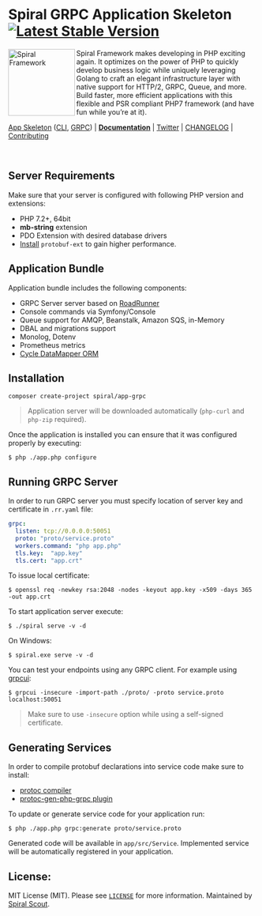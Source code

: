 # Spiral GRPC Application Skeleton [![Latest Stable Version](https://poser.pugx.org/spiral/app-grpc/version)](https://packagist.org/packages/spiral/app-grpc)

<img src="https://user-images.githubusercontent.com/796136/67560465-9d827780-f723-11e9-91ac-9b2fafb027f2.png" height="135px" alt="Spiral Framework" align="left"/>

Spiral Framework makes developing in PHP exciting again. It optimizes on the power of PHP to quickly develop business logic while uniquely leveraging Golang to craft an elegant infrastructure layer with native support for HTTP/2, GRPC, Queue, and more. Build faster, more efficient applications with this flexible and PSR compliant PHP7 framework (and have fun while you’re at it). 

[App Skeleton](https://github.com/spiral/app) ([CLI](https://github.com/spiral/app-cli), [GRPC](https://github.com/spiral/app-grpc)) | [**Documentation**](https://spiral.dev/docs) | [Twitter](https://twitter.com/spiralphp) | [CHANGELOG](/CHANGELOG.md) | [Contributing](https://github.com/spiral/guide/blob/master/contributing.md)

<br/>

Server Requirements
--------
Make sure that your server is configured with following PHP version and extensions:
* PHP 7.2+, 64bit
* **mb-string** extension
* PDO Extension with desired database drivers
* [Install](https://github.com/protocolbuffers/protobuf/tree/master/php) `protobuf-ext` to gain higher performance. 

Application Bundle
--------
Application bundle includes the following components:
* GRPC Server server based on [RoadRunner](https://roadrunner.dev)
* Console commands via Symfony/Console
* Queue support for AMQP, Beanstalk, Amazon SQS, in-Memory
* DBAL and migrations support
* Monolog, Dotenv
* Prometheus metrics
* [Cycle DataMapper ORM](https://github.com/cycle)

Installation
--------
```
composer create-project spiral/app-grpc
```

> Application server will be downloaded automatically (`php-curl` and `php-zip` required).

Once the application is installed you can ensure that it was configured properly by executing:

```
$ php ./app.php configure
```

## Running GRPC Server
In order to run GRPC server you must specify location of server key and certificate in `.rr.yaml` file:

```yaml
grpc:
  listen: tcp://0.0.0.0:50051
  proto: "proto/service.proto"
  workers.command: "php app.php"
  tls.key:  "app.key"
  tls.cert: "app.crt"
```

To issue local certificate:

```
$ openssl req -newkey rsa:2048 -nodes -keyout app.key -x509 -days 365 -out app.crt
```

To start application server execute:

```
$ ./spiral serve -v -d
```

On Windows:

```
$ spiral.exe serve -v -d
```

You can test your endpoints using any GRPC client. For example using [grpcui](https://github.com/fullstorydev/grpcui):

```
$ grpcui -insecure -import-path ./proto/ -proto service.proto localhost:50051
``` 

> Make sure to use `-insecure` option while using a self-signed certificate.

Generating Services
--------
In order to compile protobuf declarations into service code make sure to install:
* [protoc compiler](https://github.com/protocolbuffers/protobuf)
* [protoc-gen-php-grpc plugin](https://github.com/spiral/php-grpc)

To update or generate service code for your application run:

```
$ php ./app.php grpc:generate proto/service.proto
```

Generated code will be available in `app/src/Service`. Implemented service will be automatically registered in your application.

License:
--------
MIT License (MIT). Please see [`LICENSE`](./LICENSE) for more information. Maintained by [Spiral Scout](https://spiralscout.com).
